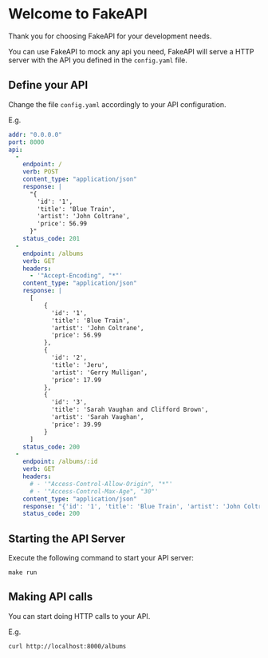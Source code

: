 # Welcome to FakeAPI

Thank you for choosing FakeAPI for your development needs.

You can use FakeAPI to mock any api you need, FakeAPI will serve a HTTP server with the API you defined in the `config.yaml` file.

## Define your API

Change the file `config.yaml` accordingly to your API configuration.

E.g.

```yaml
addr: "0.0.0.0"
port: 8000
api:
  - 
    endpoint: /
    verb: POST
    content_type: "application/json"
    response: |
      "{
        'id': '1',
        'title': 'Blue Train',
        'artist': 'John Coltrane',
        'price': 56.99
      }"
    status_code: 201
  - 
    endpoint: /albums
    verb: GET
    headers:
      - '"Accept-Encoding", "*"'
    content_type: "application/json"
    response: |
      [
          {
            'id': '1',
            'title': 'Blue Train',
            'artist': 'John Coltrane',
            'price': 56.99
          },
          {
            'id': '2',
            'title': 'Jeru',
            'artist': 'Gerry Mulligan',
            'price': 17.99
          },
          {
            'id': '3',
            'title': 'Sarah Vaughan and Clifford Brown',
            'artist': 'Sarah Vaughan',
            'price': 39.99
          }
      ]
    status_code: 200
  - 
    endpoint: /albums/:id
    verb: GET
    headers:
      # - '"Access-Control-Allow-Origin", "*"'
      # - '"Access-Control-Max-Age", "30"'
    content_type: "application/json"
    response: "{'id': '1', 'title': 'Blue Train', 'artist': 'John Coltrane', 'price': 56.99}"
    status_code: 200
```

## Starting the API Server

Execute the following command to start your API server:
```console
make run
```

## Making API calls

You can start doing HTTP calls to your API.

E.g.

```console
curl http://localhost:8000/albums
```
